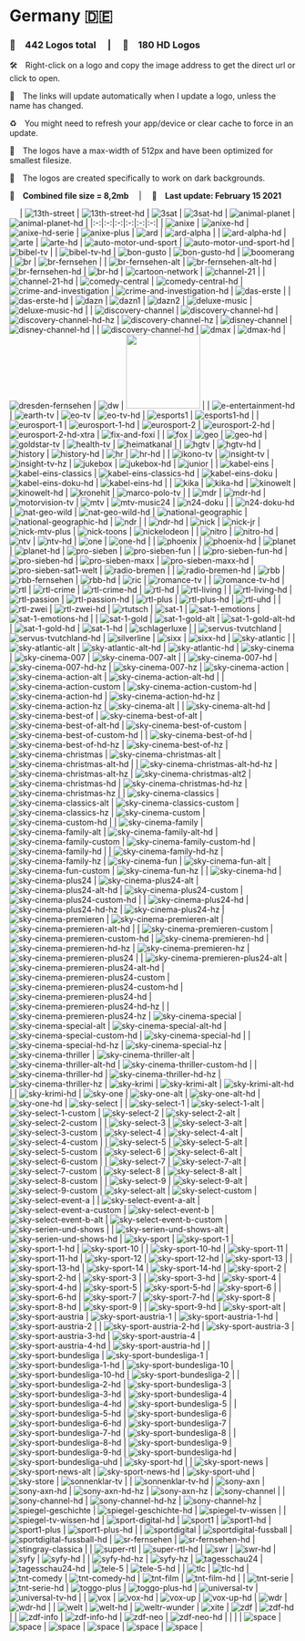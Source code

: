 # Germany 🇩🇪

### 🎨 __442 Logos total__  |  💎 __180 HD Logos__

🛠 Right-click on a logo and copy the image address to get the direct url or click to open.

🔗 The links will update automatically when I update a logo, unless the name has changed.

♻️ You might need to refresh your app/device or clear cache to force in an update.

📐 The logos have a max-width of 512px and have been optimized for smallest filesize.

🖤 The logos are created specifically to work on dark backgrounds.

💾 __Combined file size = 8,2mb__  |  📅 __Last update: February 15 2021__

 
| ![13th-street] | ![13th-street-hd] | ![3sat] | ![3sat-hd] | ![animal-planet] | ![animal-planet-hd] |
|:-:|:-:|:-:|:-:|:-:|:-:|
| ![anixe] | ![anixe-hd] | ![anixe-hd-serie] | ![anixe-plus] | ![ard] | ![ard-alpha] |
| ![ard-alpha-hd] | ![arte] | ![arte-hd] | ![auto-motor-und-sport] | ![auto-motor-und-sport-hd] | ![bibel-tv] |
| ![bibel-tv-hd] | ![bon-gusto] | ![bon-gusto-hd] | ![boomerang] | ![br] | ![br-fernsehen] |
| ![br-fernsehen-alt] | ![br-fernsehen-alt-hd] | ![br-fernsehen-hd] | ![br-hd] | ![cartoon-network] | ![channel-21] |
| ![channel-21-hd] | ![comedy-central] | ![comedy-central-hd] | ![crime-and-investigation] | ![crime-and-investigation-hd] | ![das-erste] |
| ![das-erste-hd] | ![dazn] | ![dazn1] | ![dazn2] | ![deluxe-music] | ![deluxe-music-hd] |
| ![discovery-channel] | ![discovery-channel-hd] | ![discovery-channel-hd-hz] | ![discovery-channel-hz] | ![disney-channel] | ![disney-channel-hd] |
| ![discovery-channel-hd] | ![dmax] | ![dmax-hd] | ![dresden-fernsehen] | ![dw] | <img src=https://raw.githubusercontent.com/Tapiosinn/tv-logos/master/countries/germany/e-entertainment-de.png height="130px"> |
| ![e-entertainment-hd] | ![earth-tv] | ![eo-tv] | ![eo-tv-hd] | ![esports1] | ![esports1-hd] |
| ![eurosport-1] | ![eurosport-1-hd] | ![eurosport-2] | ![eurosport-2-hd] | ![eurosport-2-hd-xtra] | ![fix-and-foxi] |
| ![fox] | ![geo] | ![geo-hd] | ![goldstar-tv] | ![health-tv] | ![heimatkanal] |
| ![hgtv] | ![hgtv-hd] | ![history] | ![history-hd] | ![hr] | ![hr-hd] |
| ![ikono-tv] | ![insight-tv] | ![insight-tv-hz] | ![jukebox] | ![jukebox-hd] | ![junior] |
| ![kabel-eins] | ![kabel-eins-classics] | ![kabel-eins-classics-hd] | ![kabel-eins-doku] | ![kabel-eins-doku-hd] | ![kabel-eins-hd] |
| ![kika] | ![kika-hd] | ![kinowelt] | ![kinowelt-hd] | ![kronehit] | ![marco-polo-tv] |
| ![mdr] | ![mdr-hd] | ![motorvision-tv] | ![mtv] | ![mtv-music24] | ![n24-doku] |
| ![n24-doku-hd] | ![nat-geo-wild] | ![nat-geo-wild-hd] | ![national-geographic] | ![national-geographic-hd] | ![ndr] |
| ![ndr-hd] | ![nick] | ![nick-jr] | ![nick-mtv-plus] | ![nick-toons] | ![nickelodeon] |
| ![nitro] | ![nitro-hd] | ![ntv] | ![ntv-hd] | ![one] | ![one-hd] |
| ![phoenix] | ![phoenix-hd] | ![planet] | ![planet-hd] | ![pro-sieben] | ![pro-sieben-fun] |
| ![pro-sieben-fun-hd] | ![pro-sieben-hd] | ![pro-sieben-maxx] | ![pro-sieben-maxx-hd] | ![pro-sieben-sat1-welt] | ![radio-bremen] |
| ![radio-bremen-hd] | ![rbb] | ![rbb-fernsehen] | ![rbb-hd] | ![ric] | ![romance-tv] |
| ![romance-tv-hd] | ![rtl] | ![rtl-crime] | ![rtl-crime-hd] | ![rtl-hd] | ![rtl-living] |
| ![rtl-living-hd] | ![rtl-passion] | ![rtl-passion-hd] | ![rtl-plus] | ![rtl-plus-hd] | ![rtl-uhd] |
| ![rtl-zwei] | ![rtl-zwei-hd] | ![rtutsch] | ![sat-1] | ![sat-1-emotions] | ![sat-1-emotions-hd] |
| ![sat-1-gold] | ![sat-1-gold-alt] | ![sat-1-gold-alt-hd] | ![sat-1-gold-hd] | ![sat-1-hd] | ![schlagerluxe] |
| ![servus-tvutchland] | ![servus-tvutchland-hd] | ![silverline] | ![sixx] | ![sixx-hd] | ![sky-atlantic] |
| ![sky-atlantic-alt] | ![sky-atlantic-alt-hd] | ![sky-atlantic-hd] | ![sky-cinema] | ![sky-cinema-007] | ![sky-cinema-007-alt] |
| ![sky-cinema-007-hd] | ![sky-cinema-007-hd-hz] | ![sky-cinema-007-hz] | ![sky-cinema-action] | ![sky-cinema-action-alt] | ![sky-cinema-action-alt-hd] |
| ![sky-cinema-action-custom] | ![sky-cinema-action-custom-hd] | ![sky-cinema-action-hd] | ![sky-cinema-action-hd-hz] | ![sky-cinema-action-hz] | ![sky-cinema-alt] |
| ![sky-cinema-alt-hd] | ![sky-cinema-best-of] | ![sky-cinema-best-of-alt] | ![sky-cinema-best-of-alt-hd] | ![sky-cinema-best-of-custom] | ![sky-cinema-best-of-custom-hd] |
| ![sky-cinema-best-of-hd] | ![sky-cinema-best-of-hd-hz] | ![sky-cinema-best-of-hz] | ![sky-cinema-christmas] | ![sky-cinema-christmas-alt] | ![sky-cinema-christmas-alt-hd] |
| ![sky-cinema-christmas-alt-hd-hz] | ![sky-cinema-christmas-alt-hz] | ![sky-cinema-christmas-alt2] | ![sky-cinema-christmas-hd] | ![sky-cinema-christmas-hd-hz] | ![sky-cinema-christmas-hz] |
| ![sky-cinema-classics] | ![sky-cinema-classics-alt] | ![sky-cinema-classics-custom] | ![sky-cinema-classics-hz] | ![sky-cinema-custom] | ![sky-cinema-custom-hd] |
| ![sky-cinema-family] | ![sky-cinema-family-alt] | ![sky-cinema-family-alt-hd] | ![sky-cinema-family-custom] | ![sky-cinema-family-custom-hd] | ![sky-cinema-family-hd] |
| ![sky-cinema-family-hd-hz] | ![sky-cinema-family-hz] | ![sky-cinema-fun] | ![sky-cinema-fun-alt] | ![sky-cinema-fun-custom] | ![sky-cinema-fun-hz] |
| ![sky-cinema-hd] | ![sky-cinema-plus24] | ![sky-cinema-plus24-alt] | ![sky-cinema-plus24-alt-hd] | ![sky-cinema-plus24-custom] | ![sky-cinema-plus24-custom-hd] |
| ![sky-cinema-plus24-hd] | ![sky-cinema-plus24-hd-hz] | ![sky-cinema-plus24-hz] | ![sky-cinema-premieren] | ![sky-cinema-premieren-alt] | ![sky-cinema-premieren-alt-hd] |
| ![sky-cinema-premieren-custom] | ![sky-cinema-premieren-custom-hd] | ![sky-cinema-premieren-hd] | ![sky-cinema-premieren-hd-hz] | ![sky-cinema-premieren-hz] | ![sky-cinema-premieren-plus24] |
| ![sky-cinema-premieren-plus24-alt] | ![sky-cinema-premieren-plus24-alt-hd] | ![sky-cinema-premieren-plus24-custom] | ![sky-cinema-premieren-plus24-custom-hd] | ![sky-cinema-premieren-plus24-hd] | ![sky-cinema-premieren-plus24-hd-hz] |
| ![sky-cinema-premieren-plus24-hz] | ![sky-cinema-special] | ![sky-cinema-special-alt] | ![sky-cinema-special-alt-hd] | ![sky-cinema-special-custom-hd] | ![sky-cinema-special-hd] |
| ![sky-cinema-special-hd-hz] | ![sky-cinema-special-hz] | ![sky-cinema-thriller] | ![sky-cinema-thriller-alt] | ![sky-cinema-thriller-alt-hd] | ![sky-cinema-thriller-custom-hd] |
| ![sky-cinema-thriller-hd] | ![sky-cinema-thriller-hd-hz] | ![sky-cinema-thriller-hz] | ![sky-krimi] | ![sky-krimi-alt] | ![sky-krimi-alt-hd] |
| ![sky-krimi-hd] | ![sky-one] | ![sky-one-alt] | ![sky-one-alt-hd] | ![sky-one-hd] | ![sky-select] |
| ![sky-select-1] | ![sky-select-1-alt] | ![sky-select-1-custom] | ![sky-select-2] | ![sky-select-2-alt] | ![sky-select-2-custom] |
| ![sky-select-3] | ![sky-select-3-alt] | ![sky-select-3-custom] | ![sky-select-4] | ![sky-select-4-alt] | ![sky-select-4-custom] |
| ![sky-select-5] | ![sky-select-5-alt] | ![sky-select-5-custom] | ![sky-select-6] | ![sky-select-6-alt] | ![sky-select-6-custom] |
| ![sky-select-7] | ![sky-select-7-alt] | ![sky-select-7-custom] | ![sky-select-8] | ![sky-select-8-alt] | ![sky-select-8-custom] |
| ![sky-select-9] | ![sky-select-9-alt] | ![sky-select-9-custom] | ![sky-select-alt] | ![sky-select-custom] | ![sky-select-event-a] |
| ![sky-select-event-a-alt] | ![sky-select-event-a-custom] | ![sky-select-event-b] | ![sky-select-event-b-alt] | ![sky-select-event-b-custom] | ![sky-serien-und-shows] |
| ![sky-serien-und-shows-alt] | ![sky-serien-und-shows-hd] | ![sky-sport] | ![sky-sport-1] | ![sky-sport-1-hd] | ![sky-sport-10] |
| ![sky-sport-10-hd] | ![sky-sport-11] | ![sky-sport-11-hd] | ![sky-sport-12] | ![sky-sport-12-hd] | ![sky-sport-13] |
| ![sky-sport-13-hd] | ![sky-sport-14] | ![sky-sport-14-hd] | ![sky-sport-2] | ![sky-sport-2-hd] | ![sky-sport-3] |
| ![sky-sport-3-hd] | ![sky-sport-4] | ![sky-sport-4-hd] | ![sky-sport-5] | ![sky-sport-5-hd] | ![sky-sport-6] |
| ![sky-sport-6-hd] | ![sky-sport-7] | ![sky-sport-7-hd] | ![sky-sport-8] | ![sky-sport-8-hd] | ![sky-sport-9] |
| ![sky-sport-9-hd] | ![sky-sport-alt] | ![sky-sport-austria] | ![sky-sport-austria-1] | ![sky-sport-austria-1-hd] | ![sky-sport-austria-2] |
| ![sky-sport-austria-2-hd] | ![sky-sport-austria-3] | ![sky-sport-austria-3-hd] | ![sky-sport-austria-4] | ![sky-sport-austria-4-hd] | ![sky-sport-austria-hd] |
| ![sky-sport-bundesliga] | ![sky-sport-bundesliga-1] | ![sky-sport-bundesliga-1-hd] | ![sky-sport-bundesliga-10] | ![sky-sport-bundesliga-10-hd] | ![sky-sport-bundesliga-2] |
| ![sky-sport-bundesliga-2-hd] | ![sky-sport-bundesliga-3] | ![sky-sport-bundesliga-3-hd] | ![sky-sport-bundesliga-4] | ![sky-sport-bundesliga-4-hd] | ![sky-sport-bundesliga-5] |
| ![sky-sport-bundesliga-5-hd] | ![sky-sport-bundesliga-6] | ![sky-sport-bundesliga-6-hd] | ![sky-sport-bundesliga-7] | ![sky-sport-bundesliga-7-hd] | ![sky-sport-bundesliga-8] |
| ![sky-sport-bundesliga-8-hd] | ![sky-sport-bundesliga-9] | ![sky-sport-bundesliga-9-hd] | ![sky-sport-bundesliga-hd] | ![sky-sport-bundesliga-uhd] | ![sky-sport-hd] |
| ![sky-sport-news] | ![sky-sport-news-alt] | ![sky-sport-news-hd] | ![sky-sport-uhd] | ![sky-store] | ![sonnenklar-tv] |
| ![sonnenklar-tv-hd] | ![sony-axn] | ![sony-axn-hd] | ![sony-axn-hd-hz] | ![sony-axn-hz] | ![sony-channel] |
| ![sony-channel-hd] | ![sony-channel-hd-hz] | ![sony-channel-hz] | ![spiegel-geschichte] | ![spiegel-geschichte-hd] | ![spiegel-tv-wissen] |
| ![spiegel-tv-wissen-hd] | ![sport-digital-hd] | ![sport1] | ![sport1-hd] | ![sport1-plus] | ![sport1-plus-hd] |
| ![sportdigital] | ![sportdigital-fussball] | ![sportdigital-fussball-hd] | ![sr-fernsehen] | ![sr-fernsehen-hd] | ![stingray-classica] |
| ![super-rtl] | ![super-rtl-hd] | ![swr] | ![swr-hd] | ![syfy] | ![syfy-hd] |
| ![syfy-hd-hz] | ![syfy-hz] | ![tagesschau24] | ![tagesschau24-hd] | ![tele-5] | ![tele-5-hd] |
| ![tlc] | ![tlc-hd] | ![tnt-comedy] | ![tnt-comedy-hd] | ![tnt-film] | ![tnt-film-hd] |
| ![tnt-serie] | ![tnt-serie-hd] | ![toggo-plus] | ![toggo-plus-hd] | ![universal-tv] | ![universal-tv-hd] |
| ![vox] | ![vox-hd] | ![vox-up] | ![vox-up-hd] | ![wdr] | ![wdr-hd] |
| ![welt] | ![welt-hd] | ![weltr-wunder] | ![xite] | ![zdf] | ![zdf-hd] |
| ![zdf-info] | ![zdf-info-hd] | ![zdf-neo] | ![zdf-neo-hd] |  |  |
| ![space] | ![space] | ![space] | ![space] | ![space] | ![space] |

[13th-street]:https://raw.githubusercontent.com/Tapiosinn/tv-logos/master/countries/germany/13th-street-de.png
[13th-street-hd]:https://raw.githubusercontent.com/Tapiosinn/tv-logos/master/countries/germany/hd/13th-street-hd-de.png
[3sat]:https://raw.githubusercontent.com/Tapiosinn/tv-logos/master/countries/germany/3sat-de.png
[3sat-hd]:https://raw.githubusercontent.com/Tapiosinn/tv-logos/master/countries/germany/hd/3sat-hd-de.png
[animal-planet]:https://raw.githubusercontent.com/Tapiosinn/tv-logos/master/countries/germany/animal-planet-de.png
[animal-planet-hd]:https://raw.githubusercontent.com/Tapiosinn/tv-logos/master/countries/germany/hd/animal-planet-hd-de.png
[anixe]:https://raw.githubusercontent.com/Tapiosinn/tv-logos/master/countries/germany/anixe-de.png
[anixe-hd]:https://raw.githubusercontent.com/Tapiosinn/tv-logos/master/countries/germany/hd/anixe-hd-de.png
[anixe-hd-serie]:https://raw.githubusercontent.com/Tapiosinn/tv-logos/master/countries/germany/hd/anixe-hd-serie-de.png
[anixe-plus]:https://raw.githubusercontent.com/Tapiosinn/tv-logos/master/countries/germany/anixe-plus-de.png
[ard]:https://raw.githubusercontent.com/Tapiosinn/tv-logos/master/countries/germany/ard-de.png
[ard-alpha]:https://raw.githubusercontent.com/Tapiosinn/tv-logos/master/countries/germany/ard-alpha-de.png
[ard-alpha-hd]:https://raw.githubusercontent.com/Tapiosinn/tv-logos/master/countries/germany/hd/ard-alpha-hd-de.png
[arte]:https://raw.githubusercontent.com/Tapiosinn/tv-logos/master/countries/germany/arte-de.png
[arte-hd]:https://raw.githubusercontent.com/Tapiosinn/tv-logos/master/countries/germany/hd/arte-hd-de.png
[auto-motor-und-sport]:https://raw.githubusercontent.com/Tapiosinn/tv-logos/master/countries/germany/auto-motor-und-sport-de.png
[auto-motor-und-sport-hd]:https://raw.githubusercontent.com/Tapiosinn/tv-logos/master/countries/germany/hd/auto-motor-und-sport-hd-de.png
[bibel-tv]:https://raw.githubusercontent.com/Tapiosinn/tv-logos/master/countries/germany/bibel-tv-de.png
[bibel-tv-hd]:https://raw.githubusercontent.com/Tapiosinn/tv-logos/master/countries/germany/hd/bibel-tv-hd-de.png
[bon-gusto]:https://raw.githubusercontent.com/Tapiosinn/tv-logos/master/countries/germany/bon-gusto-de.png
[bon-gusto-hd]:https://raw.githubusercontent.com/Tapiosinn/tv-logos/master/countries/germany/hd/bon-gusto-hd-de.png
[boomerang]:https://raw.githubusercontent.com/Tapiosinn/tv-logos/master/countries/germany/boomerang-de.png
[br]:https://raw.githubusercontent.com/Tapiosinn/tv-logos/master/countries/germany/br-de.png
[br-fernsehen]:https://raw.githubusercontent.com/Tapiosinn/tv-logos/master/countries/germany/br-fernsehen-de.png
[br-fernsehen-alt]:https://raw.githubusercontent.com/Tapiosinn/tv-logos/master/countries/germany/br-fernsehen-alt-de.png
[br-fernsehen-alt-hd]:https://raw.githubusercontent.com/Tapiosinn/tv-logos/master/countries/germany/hd/br-fernsehen-alt-hd-de.png
[br-fernsehen-hd]:https://raw.githubusercontent.com/Tapiosinn/tv-logos/master/countries/germany/hd/br-fernsehen-hd-de.png
[br-hd]:https://raw.githubusercontent.com/Tapiosinn/tv-logos/master/countries/germany/hd/br-hd-de.png
[cartoon-network]:https://raw.githubusercontent.com/Tapiosinn/tv-logos/master/countries/germany/cartoon-network-de.png
[channel-21]:https://raw.githubusercontent.com/Tapiosinn/tv-logos/master/countries/germany/channel-21-de.png
[channel-21-hd]:https://raw.githubusercontent.com/Tapiosinn/tv-logos/master/countries/germany/hd/channel-21-hd-de.png
[comedy-central]:https://raw.githubusercontent.com/Tapiosinn/tv-logos/master/countries/germany/comedy-central-de.png
[comedy-central-hd]:https://raw.githubusercontent.com/Tapiosinn/tv-logos/master/countries/germany/hd/comedy-central-hd-de.png
[crime-and-investigation]:https://raw.githubusercontent.com/Tapiosinn/tv-logos/master/countries/germany/crime-and-investigation-de.png
[crime-and-investigation-hd]:https://raw.githubusercontent.com/Tapiosinn/tv-logos/master/countries/germany/hd/crime-and-investigation-hd-de.png
[das-erste]:https://raw.githubusercontent.com/Tapiosinn/tv-logos/master/countries/germany/das-erste-de.png
[das-erste-hd]:https://raw.githubusercontent.com/Tapiosinn/tv-logos/master/countries/germany/hd/das-erste-hd-de.png
[dazn]:https://raw.githubusercontent.com/Tapiosinn/tv-logos/master/countries/germany/dazn-de.png
[dazn1]:https://raw.githubusercontent.com/Tapiosinn/tv-logos/master/countries/germany/dazn1-de.png
[dazn2]:https://raw.githubusercontent.com/Tapiosinn/tv-logos/master/countries/germany/dazn2-de.png
[deluxe-music]:https://raw.githubusercontent.com/Tapiosinn/tv-logos/master/countries/germany/deluxe-music-de.png
[deluxe-music-hd]:https://raw.githubusercontent.com/Tapiosinn/tv-logos/master/countries/germany/hd/deluxe-music-hd-de.png
[discovery-channel]:https://raw.githubusercontent.com/Tapiosinn/tv-logos/master/countries/germany/discovery-channel-de.png
[discovery-channel-hd]:https://raw.githubusercontent.com/Tapiosinn/tv-logos/master/countries/germany/hd/discovery-channel-hd-de.png
[discovery-channel-hd-hz]:https://raw.githubusercontent.com/Tapiosinn/tv-logos/master/countries/germany/hd/discovery-channel-hd-hz-de.png
[discovery-channel-hz]:https://raw.githubusercontent.com/Tapiosinn/tv-logos/master/countries/germany/discovery-channel-hz-de.png
[disney-channel]:https://raw.githubusercontent.com/Tapiosinn/tv-logos/master/countries/germany/disney-channel-de.png
[disney-channel-hd]:https://raw.githubusercontent.com/Tapiosinn/tv-logos/master/countries/germany/hd/disney-channel-hd-de.png
[disney-plus]:https://raw.githubusercontent.com/Tapiosinn/tv-logos/master/countries/germany/disney-plus-de.png
[dmax]:https://raw.githubusercontent.com/Tapiosinn/tv-logos/master/countries/germany/dmax-de.png
[dmax-hd]:https://raw.githubusercontent.com/Tapiosinn/tv-logos/master/countries/germany/hd/dmax-hd-de.png
[dresden-fernsehen]:https://raw.githubusercontent.com/Tapiosinn/tv-logos/master/countries/germany/dresden-fernsehen-de.png
[dw]:https://raw.githubusercontent.com/Tapiosinn/tv-logos/master/countries/germany/dw-de.png
[e-entertainment]:https://raw.githubusercontent.com/Tapiosinn/tv-logos/master/countries/germany/e-entertainment-de.png
[e-entertainment-hd]:https://raw.githubusercontent.com/Tapiosinn/tv-logos/master/countries/germany/hd/e-entertainment-hd-de.png
[earth-tv]:https://raw.githubusercontent.com/Tapiosinn/tv-logos/master/countries/germany/earth-tv-de.png
[eo-tv]:https://raw.githubusercontent.com/Tapiosinn/tv-logos/master/countries/germany/eo-tv-de.png
[eo-tv-hd]:https://raw.githubusercontent.com/Tapiosinn/tv-logos/master/countries/germany/hd/eo-tv-hd-de.png
[esports1]:https://raw.githubusercontent.com/Tapiosinn/tv-logos/master/countries/germany/esports1-de.png
[esports1-hd]:https://raw.githubusercontent.com/Tapiosinn/tv-logos/master/countries/germany/hd/esports1-hd-de.png
[eurosport-1]:https://raw.githubusercontent.com/Tapiosinn/tv-logos/master/countries/germany/eurosport-1-de.png
[eurosport-1-hd]:https://raw.githubusercontent.com/Tapiosinn/tv-logos/master/countries/germany/hd/eurosport-1-hd-de.png
[eurosport-2]:https://raw.githubusercontent.com/Tapiosinn/tv-logos/master/countries/germany/eurosport-2-de.png
[eurosport-2-hd]:https://raw.githubusercontent.com/Tapiosinn/tv-logos/master/countries/germany/hd/eurosport-2-hd-de.png
[eurosport-2-hd-xtra]:https://raw.githubusercontent.com/Tapiosinn/tv-logos/master/countries/germany/hd/eurosport-2-hd-xtra-de.png
[fix-and-foxi]:https://raw.githubusercontent.com/Tapiosinn/tv-logos/master/countries/germany/fix-and-foxi-de.png
[fox]:https://raw.githubusercontent.com/Tapiosinn/tv-logos/master/countries/germany/fox-de.png
[geo]:https://raw.githubusercontent.com/Tapiosinn/tv-logos/master/countries/germany/geo-de.png
[geo-hd]:https://raw.githubusercontent.com/Tapiosinn/tv-logos/master/countries/germany/hd/geo-hd-de.png
[goldstar-tv]:https://raw.githubusercontent.com/Tapiosinn/tv-logos/master/countries/germany/goldstar-tv-de.png
[health-tv]:https://raw.githubusercontent.com/Tapiosinn/tv-logos/master/countries/germany/health-tv-de.png
[heimatkanal]:https://raw.githubusercontent.com/Tapiosinn/tv-logos/master/countries/germany/heimatkanal-de.png
[hgtv]:https://raw.githubusercontent.com/Tapiosinn/tv-logos/master/countries/germany/hgtv-de.png
[hgtv-hd]:https://raw.githubusercontent.com/Tapiosinn/tv-logos/master/countries/germany/hd/hgtv-hd-de.png
[history]:https://raw.githubusercontent.com/Tapiosinn/tv-logos/master/countries/germany/history-de.png
[history-hd]:https://raw.githubusercontent.com/Tapiosinn/tv-logos/master/countries/germany/hd/history-hd-de.png
[hr]:https://raw.githubusercontent.com/Tapiosinn/tv-logos/master/countries/germany/hr-de.png
[hr-hd]:https://raw.githubusercontent.com/Tapiosinn/tv-logos/master/countries/germany/hd/hr-hd-de.png
[ikono-tv]:https://raw.githubusercontent.com/Tapiosinn/tv-logos/master/countries/germany/ikono-tv-de.png
[insight-tv]:https://raw.githubusercontent.com/Tapiosinn/tv-logos/master/countries/germany/insight-tv-de.png
[insight-tv-hz]:https://raw.githubusercontent.com/Tapiosinn/tv-logos/master/countries/germany/insight-tv-hz-de.png
[jukebox]:https://raw.githubusercontent.com/Tapiosinn/tv-logos/master/countries/germany/jukebox-de.png
[jukebox-hd]:https://raw.githubusercontent.com/Tapiosinn/tv-logos/master/countries/germany/hd/jukebox-hd-de.png
[junior]:https://raw.githubusercontent.com/Tapiosinn/tv-logos/master/countries/germany/junior-de.png
[kabel-eins]:https://raw.githubusercontent.com/Tapiosinn/tv-logos/master/countries/germany/kabel-eins-de.png
[kabel-eins-classics]:https://raw.githubusercontent.com/Tapiosinn/tv-logos/master/countries/germany/kabel-eins-classics-de.png
[kabel-eins-classics-hd]:https://raw.githubusercontent.com/Tapiosinn/tv-logos/master/countries/germany/hd/kabel-eins-classics-hd-de.png
[kabel-eins-doku]:https://raw.githubusercontent.com/Tapiosinn/tv-logos/master/countries/germany/kabel-eins-doku-de.png
[kabel-eins-doku-hd]:https://raw.githubusercontent.com/Tapiosinn/tv-logos/master/countries/germany/hd/kabel-eins-doku-hd-de.png
[kabel-eins-hd]:https://raw.githubusercontent.com/Tapiosinn/tv-logos/master/countries/germany/hd/kabel-eins-hd-de.png
[kika]:https://raw.githubusercontent.com/Tapiosinn/tv-logos/master/countries/germany/kika-de.png
[kika-hd]:https://raw.githubusercontent.com/Tapiosinn/tv-logos/master/countries/germany/hd/kika-hd-de.png
[kinowelt]:https://raw.githubusercontent.com/Tapiosinn/tv-logos/master/countries/germany/kinowelt-de.png
[kinowelt-hd]:https://raw.githubusercontent.com/Tapiosinn/tv-logos/master/countries/germany/hd/kinowelt-hd-de.png
[kronehit]:https://raw.githubusercontent.com/Tapiosinn/tv-logos/master/countries/germany/kronehit-de.png
[marco-polo-tv]:https://raw.githubusercontent.com/Tapiosinn/tv-logos/master/countries/germany/marco-polo-tv-de.png
[mdr]:https://raw.githubusercontent.com/Tapiosinn/tv-logos/master/countries/germany/mdr-de.png
[mdr-hd]:https://raw.githubusercontent.com/Tapiosinn/tv-logos/master/countries/germany/hd/mdr-hd-de.png
[motorvision-tv]:https://raw.githubusercontent.com/Tapiosinn/tv-logos/master/countries/germany/motorvision-tv-de.png
[mtv]:https://raw.githubusercontent.com/Tapiosinn/tv-logos/master/countries/germany/mtv-de.png
[mtv-music24]:https://raw.githubusercontent.com/Tapiosinn/tv-logos/master/countries/germany/mtv-music24-de.png
[n24-doku]:https://raw.githubusercontent.com/Tapiosinn/tv-logos/master/countries/germany/n24-doku-de.png
[n24-doku-hd]:https://raw.githubusercontent.com/Tapiosinn/tv-logos/master/countries/germany/hd/n24-doku-hd-de.png
[nat-geo-wild]:https://raw.githubusercontent.com/Tapiosinn/tv-logos/master/countries/germany/nat-geo-wild-de.png
[nat-geo-wild-hd]:https://raw.githubusercontent.com/Tapiosinn/tv-logos/master/countries/germany/hd/nat-geo-wild-hd-de.png
[national-geographic]:https://raw.githubusercontent.com/Tapiosinn/tv-logos/master/countries/germany/national-geographic-de.png
[national-geographic-hd]:https://raw.githubusercontent.com/Tapiosinn/tv-logos/master/countries/germany/hd/national-geographic-hd-de.png
[ndr]:https://raw.githubusercontent.com/Tapiosinn/tv-logos/master/countries/germany/ndr-de.png
[ndr-hd]:https://raw.githubusercontent.com/Tapiosinn/tv-logos/master/countries/germany/hd/ndr-hd-de.png
[nick]:https://raw.githubusercontent.com/Tapiosinn/tv-logos/master/countries/germany/nick-de.png
[nick-jr]:https://raw.githubusercontent.com/Tapiosinn/tv-logos/master/countries/germany/nick-jr-de.png
[nick-mtv-plus]:https://raw.githubusercontent.com/Tapiosinn/tv-logos/master/countries/germany/nick-mtv-plus-de.png
[nick-toons]:https://raw.githubusercontent.com/Tapiosinn/tv-logos/master/countries/germany/nick-toons-de.png
[nickelodeon]:https://raw.githubusercontent.com/Tapiosinn/tv-logos/master/countries/germany/nickelodeon-de.png
[nitro]:https://raw.githubusercontent.com/Tapiosinn/tv-logos/master/countries/germany/nitro-de.png
[nitro-hd]:https://raw.githubusercontent.com/Tapiosinn/tv-logos/master/countries/germany/hd/nitro-hd-de.png
[ntv]:https://raw.githubusercontent.com/Tapiosinn/tv-logos/master/countries/germany/ntv-de.png
[ntv-hd]:https://raw.githubusercontent.com/Tapiosinn/tv-logos/master/countries/germany/hd/ntv-hd-de.png
[one]:https://raw.githubusercontent.com/Tapiosinn/tv-logos/master/countries/germany/one-de.png
[one-hd]:https://raw.githubusercontent.com/Tapiosinn/tv-logos/master/countries/germany/hd/one-hd-de.png
[phoenix]:https://raw.githubusercontent.com/Tapiosinn/tv-logos/master/countries/germany/phoenix-de.png
[phoenix-hd]:https://raw.githubusercontent.com/Tapiosinn/tv-logos/master/countries/germany/hd/phoenix-hd-de.png
[planet]:https://raw.githubusercontent.com/Tapiosinn/tv-logos/master/countries/germany/planet-de.png
[planet-hd]:https://raw.githubusercontent.com/Tapiosinn/tv-logos/master/countries/germany/hd/planet-hd-de.png
[pro-sieben]:https://raw.githubusercontent.com/Tapiosinn/tv-logos/master/countries/germany/pro-sieben-de.png
[pro-sieben-fun]:https://raw.githubusercontent.com/Tapiosinn/tv-logos/master/countries/germany/pro-sieben-fun-de.png
[pro-sieben-fun-hd]:https://raw.githubusercontent.com/Tapiosinn/tv-logos/master/countries/germany/hd/pro-sieben-fun-hd-de.png
[pro-sieben-hd]:https://raw.githubusercontent.com/Tapiosinn/tv-logos/master/countries/germany/hd/pro-sieben-hd-de.png
[pro-sieben-maxx]:https://raw.githubusercontent.com/Tapiosinn/tv-logos/master/countries/germany/pro-sieben-maxx-de.png
[pro-sieben-maxx-hd]:https://raw.githubusercontent.com/Tapiosinn/tv-logos/master/countries/germany/hd/pro-sieben-maxx-hd-de.png
[pro-sieben-sat1-welt]:https://raw.githubusercontent.com/Tapiosinn/tv-logos/master/countries/germany/pro-sieben-sat1-welt-de.png
[radio-bremen]:https://raw.githubusercontent.com/Tapiosinn/tv-logos/master/countries/germany/radio-bremen-de.png
[radio-bremen-hd]:https://raw.githubusercontent.com/Tapiosinn/tv-logos/master/countries/germany/hd/radio-bremen-hd-de.png
[rbb]:https://raw.githubusercontent.com/Tapiosinn/tv-logos/master/countries/germany/rbb-de.png
[rbb-fernsehen]:https://raw.githubusercontent.com/Tapiosinn/tv-logos/master/countries/germany/rbb-fernsehen-de.png
[rbb-hd]:https://raw.githubusercontent.com/Tapiosinn/tv-logos/master/countries/germany/hd/rbb-hd-de.png
[ric]:https://raw.githubusercontent.com/Tapiosinn/tv-logos/master/countries/germany/ric-de.png
[romance-tv]:https://raw.githubusercontent.com/Tapiosinn/tv-logos/master/countries/germany/romance-tv-de.png
[romance-tv-hd]:https://raw.githubusercontent.com/Tapiosinn/tv-logos/master/countries/germany/hd/romance-tv-hd-de.png
[rtl]:https://raw.githubusercontent.com/Tapiosinn/tv-logos/master/countries/germany/rtl-de.png
[rtl-crime]:https://raw.githubusercontent.com/Tapiosinn/tv-logos/master/countries/germany/rtl-crime-de.png
[rtl-crime-hd]:https://raw.githubusercontent.com/Tapiosinn/tv-logos/master/countries/germany/hd/rtl-crime-hd-de.png
[rtl-hd]:https://raw.githubusercontent.com/Tapiosinn/tv-logos/master/countries/germany/hd/rtl-hd-de.png
[rtl-living]:https://raw.githubusercontent.com/Tapiosinn/tv-logos/master/countries/germany/rtl-living-de.png
[rtl-living-hd]:https://raw.githubusercontent.com/Tapiosinn/tv-logos/master/countries/germany/hd/rtl-living-hd-de.png
[rtl-passion]:https://raw.githubusercontent.com/Tapiosinn/tv-logos/master/countries/germany/rtl-passion-de.png
[rtl-passion-hd]:https://raw.githubusercontent.com/Tapiosinn/tv-logos/master/countries/germany/hd/rtl-passion-hd-de.png
[rtl-plus]:https://raw.githubusercontent.com/Tapiosinn/tv-logos/master/countries/germany/rtl-plus-de.png
[rtl-plus-hd]:https://raw.githubusercontent.com/Tapiosinn/tv-logos/master/countries/germany/hd/rtl-plus-hd-de.png
[rtl-uhd]:https://raw.githubusercontent.com/Tapiosinn/tv-logos/master/countries/germany/hd/rtl-uhd-de.png
[rtl-zwei]:https://raw.githubusercontent.com/Tapiosinn/tv-logos/master/countries/germany/rtl-zwei-de.png
[rtl-zwei-hd]:https://raw.githubusercontent.com/Tapiosinn/tv-logos/master/countries/germany/hd/rtl-zwei-hd-de.png
[rtutsch]:https://raw.githubusercontent.com/Tapiosinn/tv-logos/master/countries/germany/rt-deutsch-de.png
[sat-1]:https://raw.githubusercontent.com/Tapiosinn/tv-logos/master/countries/germany/sat-1-de.png
[sat-1-emotions]:https://raw.githubusercontent.com/Tapiosinn/tv-logos/master/countries/germany/sat-1-emotions-de.png
[sat-1-emotions-hd]:https://raw.githubusercontent.com/Tapiosinn/tv-logos/master/countries/germany/hd/sat-1-emotions-hd-de.png
[sat-1-gold]:https://raw.githubusercontent.com/Tapiosinn/tv-logos/master/countries/germany/sat-1-gold-de.png
[sat-1-gold-alt]:https://raw.githubusercontent.com/Tapiosinn/tv-logos/master/countries/germany/sat-1-gold-alt-de.png
[sat-1-gold-alt-hd]:https://raw.githubusercontent.com/Tapiosinn/tv-logos/master/countries/germany/hd/sat-1-gold-alt-hd-de.png
[sat-1-gold-hd]:https://raw.githubusercontent.com/Tapiosinn/tv-logos/master/countries/germany/hd/sat-1-gold-hd-de.png
[sat-1-hd]:https://raw.githubusercontent.com/Tapiosinn/tv-logos/master/countries/germany/hd/sat-1-hd-de.png
[schlagerluxe]:https://raw.githubusercontent.com/Tapiosinn/tv-logos/master/countries/germany/schlager-deluxe-de.png
[servus-tvutchland]:https://raw.githubusercontent.com/Tapiosinn/tv-logos/master/countries/germany/servus-tv-deutchland-de.png
[servus-tvutchland-hd]:https://raw.githubusercontent.com/Tapiosinn/tv-logos/master/countries/germany/hd/servus-tv-deutchland-hd-de.png
[silverline]:https://raw.githubusercontent.com/Tapiosinn/tv-logos/master/countries/germany/silverline-de.png
[sixx]:https://raw.githubusercontent.com/Tapiosinn/tv-logos/master/countries/germany/sixx-de.png
[sixx-hd]:https://raw.githubusercontent.com/Tapiosinn/tv-logos/master/countries/germany/hd/sixx-hd-de.png
[sky-atlantic]:https://raw.githubusercontent.com/Tapiosinn/tv-logos/master/countries/germany/sky-atlantic-de.png
[sky-atlantic-alt]:https://raw.githubusercontent.com/Tapiosinn/tv-logos/master/countries/germany/sky-atlantic-alt-de.png
[sky-atlantic-alt-hd]:https://raw.githubusercontent.com/Tapiosinn/tv-logos/master/countries/germany/hd/sky-atlantic-alt-hd-de.png
[sky-atlantic-hd]:https://raw.githubusercontent.com/Tapiosinn/tv-logos/master/countries/germany/hd/sky-atlantic-hd-de.png
[sky-cinema]:https://raw.githubusercontent.com/Tapiosinn/tv-logos/master/countries/germany/sky-cinema-de.png
[sky-cinema-007]:https://raw.githubusercontent.com/Tapiosinn/tv-logos/master/countries/germany/sky-cinema-007-de.png
[sky-cinema-007-alt]:https://raw.githubusercontent.com/Tapiosinn/tv-logos/master/countries/germany/sky-cinema-007-alt-de.png
[sky-cinema-007-hd]:https://raw.githubusercontent.com/Tapiosinn/tv-logos/master/countries/germany/hd/sky-cinema-007-hd-de.png
[sky-cinema-007-hd-hz]:https://raw.githubusercontent.com/Tapiosinn/tv-logos/master/countries/germany/hd/sky-cinema-007-hd-hz-de.png
[sky-cinema-007-hz]:https://raw.githubusercontent.com/Tapiosinn/tv-logos/master/countries/germany/sky-cinema-007-hz-de.png
[sky-cinema-action]:https://raw.githubusercontent.com/Tapiosinn/tv-logos/master/countries/germany/sky-cinema-action-de.png
[sky-cinema-action-alt]:https://raw.githubusercontent.com/Tapiosinn/tv-logos/master/countries/germany/sky-cinema-action-alt-de.png
[sky-cinema-action-alt-hd]:https://raw.githubusercontent.com/Tapiosinn/tv-logos/master/countries/germany/hd/sky-cinema-action-alt-hd-de.png
[sky-cinema-action-custom]:https://raw.githubusercontent.com/Tapiosinn/tv-logos/master/countries/germany/custom/sky-cinema-action-custom-de.png
[sky-cinema-action-custom-hd]:https://raw.githubusercontent.com/Tapiosinn/tv-logos/master/countries/germany/custom/hd/sky-cinema-action-custom-hd-de.png
[sky-cinema-action-hd]:https://raw.githubusercontent.com/Tapiosinn/tv-logos/master/countries/germany/hd/sky-cinema-action-hd-de.png
[sky-cinema-action-hd-hz]:https://raw.githubusercontent.com/Tapiosinn/tv-logos/master/countries/germany/hd/sky-cinema-action-hd-hz-de.png
[sky-cinema-action-hz]:https://raw.githubusercontent.com/Tapiosinn/tv-logos/master/countries/germany/sky-cinema-action-hz-de.png
[sky-cinema-alt]:https://raw.githubusercontent.com/Tapiosinn/tv-logos/master/countries/germany/sky-cinema-alt-de.png
[sky-cinema-alt-hd]:https://raw.githubusercontent.com/Tapiosinn/tv-logos/master/countries/germany/hd/sky-cinema-alt-hd-de.png
[sky-cinema-best-of]:https://raw.githubusercontent.com/Tapiosinn/tv-logos/master/countries/germany/sky-cinema-best-of-de.png
[sky-cinema-best-of-alt]:https://raw.githubusercontent.com/Tapiosinn/tv-logos/master/countries/germany/sky-cinema-best-of-alt-de.png
[sky-cinema-best-of-alt-hd]:https://raw.githubusercontent.com/Tapiosinn/tv-logos/master/countries/germany/hd/sky-cinema-best-of-alt-hd-de.png
[sky-cinema-best-of-custom]:https://raw.githubusercontent.com/Tapiosinn/tv-logos/master/countries/germany/custom/sky-cinema-best-of-custom-de.png
[sky-cinema-best-of-custom-hd]:https://raw.githubusercontent.com/Tapiosinn/tv-logos/master/countries/germany/custom/hd/sky-cinema-best-of-custom-hd-de.png
[sky-cinema-best-of-hd]:https://raw.githubusercontent.com/Tapiosinn/tv-logos/master/countries/germany/hd/sky-cinema-best-of-hd-de.png
[sky-cinema-best-of-hd-hz]:https://raw.githubusercontent.com/Tapiosinn/tv-logos/master/countries/germany/hd/sky-cinema-best-of-hd-hz-de.png
[sky-cinema-best-of-hz]:https://raw.githubusercontent.com/Tapiosinn/tv-logos/master/countries/germany/sky-cinema-best-of-hz-de.png
[sky-cinema-christmas]:https://raw.githubusercontent.com/Tapiosinn/tv-logos/master/countries/germany/sky-cinema-christmas-de.png
[sky-cinema-christmas-alt]:https://raw.githubusercontent.com/Tapiosinn/tv-logos/master/countries/germany/sky-cinema-christmas-alt-de.png
[sky-cinema-christmas-alt-hd]:https://raw.githubusercontent.com/Tapiosinn/tv-logos/master/countries/germany/hd/sky-cinema-christmas-alt-hd-de.png
[sky-cinema-christmas-alt-hd-hz]:https://raw.githubusercontent.com/Tapiosinn/tv-logos/master/countries/germany/hd/sky-cinema-christmas-alt-hd-hz-de.png
[sky-cinema-christmas-alt-hz]:https://raw.githubusercontent.com/Tapiosinn/tv-logos/master/countries/germany/sky-cinema-christmas-alt-hz-de.png
[sky-cinema-christmas-alt2]:https://raw.githubusercontent.com/Tapiosinn/tv-logos/master/countries/germany/sky-cinema-christmas-alt2-de.png
[sky-cinema-christmas-hd]:https://raw.githubusercontent.com/Tapiosinn/tv-logos/master/countries/germany/hd/sky-cinema-christmas-hd-de.png
[sky-cinema-christmas-hd-hz]:https://raw.githubusercontent.com/Tapiosinn/tv-logos/master/countries/germany/hd/sky-cinema-christmas-hd-hz-de.png
[sky-cinema-christmas-hz]:https://raw.githubusercontent.com/Tapiosinn/tv-logos/master/countries/germany/sky-cinema-christmas-hz-de.png
[sky-cinema-classics]:https://raw.githubusercontent.com/Tapiosinn/tv-logos/master/countries/germany/sky-cinema-classics-de.png
[sky-cinema-classics-alt]:https://raw.githubusercontent.com/Tapiosinn/tv-logos/master/countries/germany/sky-cinema-classics-alt-de.png
[sky-cinema-classics-custom]:https://raw.githubusercontent.com/Tapiosinn/tv-logos/master/countries/germany/custom/sky-cinema-classics-custom-de.png
[sky-cinema-classics-hz]:https://raw.githubusercontent.com/Tapiosinn/tv-logos/master/countries/germany/sky-cinema-classics-hz-de.png
[sky-cinema-custom]:https://raw.githubusercontent.com/Tapiosinn/tv-logos/master/countries/germany/custom/sky-cinema-custom-de.png
[sky-cinema-custom-hd]:https://raw.githubusercontent.com/Tapiosinn/tv-logos/master/countries/germany/custom/hd/sky-cinema-custom-hd-de.png
[sky-cinema-family]:https://raw.githubusercontent.com/Tapiosinn/tv-logos/master/countries/germany/sky-cinema-family-de.png
[sky-cinema-family-alt]:https://raw.githubusercontent.com/Tapiosinn/tv-logos/master/countries/germany/sky-cinema-family-alt-de.png
[sky-cinema-family-alt-hd]:https://raw.githubusercontent.com/Tapiosinn/tv-logos/master/countries/germany/hd/sky-cinema-family-alt-hd-de.png
[sky-cinema-family-custom]:https://raw.githubusercontent.com/Tapiosinn/tv-logos/master/countries/germany/custom/sky-cinema-family-custom-de.png
[sky-cinema-family-custom-hd]:https://raw.githubusercontent.com/Tapiosinn/tv-logos/master/countries/germany/custom/hd/sky-cinema-family-custom-hd-de.png
[sky-cinema-family-hd]:https://raw.githubusercontent.com/Tapiosinn/tv-logos/master/countries/germany/hd/sky-cinema-family-hd-de.png
[sky-cinema-family-hd-hz]:https://raw.githubusercontent.com/Tapiosinn/tv-logos/master/countries/germany/hd/sky-cinema-family-hd-hz-de.png
[sky-cinema-family-hz]:https://raw.githubusercontent.com/Tapiosinn/tv-logos/master/countries/germany/sky-cinema-family-hz-de.png
[sky-cinema-fun]:https://raw.githubusercontent.com/Tapiosinn/tv-logos/master/countries/germany/sky-cinema-fun-de.png
[sky-cinema-fun-alt]:https://raw.githubusercontent.com/Tapiosinn/tv-logos/master/countries/germany/sky-cinema-fun-alt-de.png
[sky-cinema-fun-custom]:https://raw.githubusercontent.com/Tapiosinn/tv-logos/master/countries/germany/custom/sky-cinema-fun-custom-de.png
[sky-cinema-fun-hz]:https://raw.githubusercontent.com/Tapiosinn/tv-logos/master/countries/germany/sky-cinema-fun-hz-de.png
[sky-cinema-hd]:https://raw.githubusercontent.com/Tapiosinn/tv-logos/master/countries/germany/hd/sky-cinema-hd-de.png
[sky-cinema-plus24]:https://raw.githubusercontent.com/Tapiosinn/tv-logos/master/countries/germany/sky-cinema-plus24-de.png
[sky-cinema-plus24-alt]:https://raw.githubusercontent.com/Tapiosinn/tv-logos/master/countries/germany/sky-cinema-plus24-alt-de.png
[sky-cinema-plus24-alt-hd]:https://raw.githubusercontent.com/Tapiosinn/tv-logos/master/countries/germany/hd/sky-cinema-plus24-alt-hd-de.png
[sky-cinema-plus24-custom]:https://raw.githubusercontent.com/Tapiosinn/tv-logos/master/countries/germany/custom/sky-cinema-plus24-custom-de.png
[sky-cinema-plus24-custom-hd]:https://raw.githubusercontent.com/Tapiosinn/tv-logos/master/countries/germany/custom/hd/sky-cinema-plus24-custom-hd-de.png
[sky-cinema-plus24-hd]:https://raw.githubusercontent.com/Tapiosinn/tv-logos/master/countries/germany/hd/sky-cinema-plus24-hd-de.png
[sky-cinema-plus24-hd-hz]:https://raw.githubusercontent.com/Tapiosinn/tv-logos/master/countries/germany/hd/sky-cinema-plus24-hd-hz-de.png
[sky-cinema-plus24-hz]:https://raw.githubusercontent.com/Tapiosinn/tv-logos/master/countries/germany/sky-cinema-plus24-hz-de.png
[sky-cinema-premieren]:https://raw.githubusercontent.com/Tapiosinn/tv-logos/master/countries/germany/sky-cinema-premieren-de.png
[sky-cinema-premieren-alt]:https://raw.githubusercontent.com/Tapiosinn/tv-logos/master/countries/germany/sky-cinema-premieren-alt-de.png
[sky-cinema-premieren-alt-hd]:https://raw.githubusercontent.com/Tapiosinn/tv-logos/master/countries/germany/hd/sky-cinema-premieren-alt-hd-de.png
[sky-cinema-premieren-custom]:https://raw.githubusercontent.com/Tapiosinn/tv-logos/master/countries/germany/custom/sky-cinema-premieren-custom-de.png
[sky-cinema-premieren-custom-hd]:https://raw.githubusercontent.com/Tapiosinn/tv-logos/master/countries/germany/custom/hd/sky-cinema-premieren-custom-hd-de.png
[sky-cinema-premieren-hd]:https://raw.githubusercontent.com/Tapiosinn/tv-logos/master/countries/germany/hd/sky-cinema-premieren-hd-de.png
[sky-cinema-premieren-hd-hz]:https://raw.githubusercontent.com/Tapiosinn/tv-logos/master/countries/germany/hd/sky-cinema-premieren-hd-hz-de.png
[sky-cinema-premieren-hz]:https://raw.githubusercontent.com/Tapiosinn/tv-logos/master/countries/germany/sky-cinema-premieren-hz-de.png
[sky-cinema-premieren-plus24]:https://raw.githubusercontent.com/Tapiosinn/tv-logos/master/countries/germany/sky-cinema-premieren-plus24-de.png
[sky-cinema-premieren-plus24-alt]:https://raw.githubusercontent.com/Tapiosinn/tv-logos/master/countries/germany/sky-cinema-premieren-plus24-alt-de.png
[sky-cinema-premieren-plus24-alt-hd]:https://raw.githubusercontent.com/Tapiosinn/tv-logos/master/countries/germany/hd/sky-cinema-premieren-plus24-alt-hd-de.png
[sky-cinema-premieren-plus24-custom]:https://raw.githubusercontent.com/Tapiosinn/tv-logos/master/countries/germany/custom/sky-cinema-premieren-plus24-custom-de.png
[sky-cinema-premieren-plus24-custom-hd]:https://raw.githubusercontent.com/Tapiosinn/tv-logos/master/countries/germany/custom/hd/sky-cinema-premieren-plus24-custom-hd-de.png
[sky-cinema-premieren-plus24-hd]:https://raw.githubusercontent.com/Tapiosinn/tv-logos/master/countries/germany/hd/sky-cinema-premieren-plus24-hd-de.png
[sky-cinema-premieren-plus24-hd-hz]:https://raw.githubusercontent.com/Tapiosinn/tv-logos/master/countries/germany/hd/sky-cinema-premieren-plus24-hd-hz-de.png
[sky-cinema-premieren-plus24-hz]:https://raw.githubusercontent.com/Tapiosinn/tv-logos/master/countries/germany/sky-cinema-premieren-plus24-hz-de.png
[sky-cinema-special]:https://raw.githubusercontent.com/Tapiosinn/tv-logos/master/countries/germany/sky-cinema-special-de.png
[sky-cinema-special-alt]:https://raw.githubusercontent.com/Tapiosinn/tv-logos/master/countries/germany/sky-cinema-special-alt-de.png
[sky-cinema-special-alt-hd]:https://raw.githubusercontent.com/Tapiosinn/tv-logos/master/countries/germany/hd/sky-cinema-special-alt-hd-de.png
[sky-cinema-special-custom-hd]:https://raw.githubusercontent.com/Tapiosinn/tv-logos/master/countries/germany/custom/hd/sky-cinema-special-custom-hd-de.png
[sky-cinema-special-hd]:https://raw.githubusercontent.com/Tapiosinn/tv-logos/master/countries/germany/hd/sky-cinema-special-hd-de.png
[sky-cinema-special-hd-hz]:https://raw.githubusercontent.com/Tapiosinn/tv-logos/master/countries/germany/hd/sky-cinema-special-hd-hz-de.png
[sky-cinema-special-hz]:https://raw.githubusercontent.com/Tapiosinn/tv-logos/master/countries/germany/sky-cinema-special-hz-de.png
[sky-cinema-thriller]:https://raw.githubusercontent.com/Tapiosinn/tv-logos/master/countries/germany/sky-cinema-thriller-de.png
[sky-cinema-thriller-alt]:https://raw.githubusercontent.com/Tapiosinn/tv-logos/master/countries/germany/sky-cinema-thriller-alt-de.png
[sky-cinema-thriller-alt-hd]:https://raw.githubusercontent.com/Tapiosinn/tv-logos/master/countries/germany/hd/sky-cinema-thriller-alt-hd-de.png
[sky-cinema-thriller-custom-hd]:https://raw.githubusercontent.com/Tapiosinn/tv-logos/master/countries/germany/custom/hd/sky-cinema-thriller-custom-hd-de.png
[sky-cinema-thriller-hd]:https://raw.githubusercontent.com/Tapiosinn/tv-logos/master/countries/germany/hd/sky-cinema-thriller-hd-de.png
[sky-cinema-thriller-hd-hz]:https://raw.githubusercontent.com/Tapiosinn/tv-logos/master/countries/germany/hd/sky-cinema-thriller-hd-hz-de.png
[sky-cinema-thriller-hz]:https://raw.githubusercontent.com/Tapiosinn/tv-logos/master/countries/germany/sky-cinema-thriller-hz-de.png
[sky-krimi]:https://raw.githubusercontent.com/Tapiosinn/tv-logos/master/countries/germany/sky-krimi-de.png
[sky-krimi-alt]:https://raw.githubusercontent.com/Tapiosinn/tv-logos/master/countries/germany/sky-krimi-alt-de.png
[sky-krimi-alt-hd]:https://raw.githubusercontent.com/Tapiosinn/tv-logos/master/countries/germany/hd/sky-krimi-alt-hd-de.png
[sky-krimi-hd]:https://raw.githubusercontent.com/Tapiosinn/tv-logos/master/countries/germany/hd/sky-krimi-hd-de.png
[sky-one]:https://raw.githubusercontent.com/Tapiosinn/tv-logos/master/countries/germany/sky-one-de.png
[sky-one-alt]:https://raw.githubusercontent.com/Tapiosinn/tv-logos/master/countries/germany/sky-one-alt-de.png
[sky-one-alt-hd]:https://raw.githubusercontent.com/Tapiosinn/tv-logos/master/countries/germany/hd/sky-one-alt-hd-de.png
[sky-one-hd]:https://raw.githubusercontent.com/Tapiosinn/tv-logos/master/countries/germany/hd/sky-one-hd-de.png
[sky-select]:https://raw.githubusercontent.com/Tapiosinn/tv-logos/master/countries/germany/sky-select-de.png
[sky-select-1]:https://raw.githubusercontent.com/Tapiosinn/tv-logos/master/countries/germany/sky-select-1-de.png
[sky-select-1-alt]:https://raw.githubusercontent.com/Tapiosinn/tv-logos/master/countries/germany/sky-select-1-alt-de.png
[sky-select-1-custom]:https://raw.githubusercontent.com/Tapiosinn/tv-logos/master/countries/germany/custom/sky-select-1-custom-de.png
[sky-select-2]:https://raw.githubusercontent.com/Tapiosinn/tv-logos/master/countries/germany/sky-select-2-de.png
[sky-select-2-alt]:https://raw.githubusercontent.com/Tapiosinn/tv-logos/master/countries/germany/sky-select-2-alt-de.png
[sky-select-2-custom]:https://raw.githubusercontent.com/Tapiosinn/tv-logos/master/countries/germany/custom/sky-select-2-custom-de.png
[sky-select-3]:https://raw.githubusercontent.com/Tapiosinn/tv-logos/master/countries/germany/sky-select-3-de.png
[sky-select-3-alt]:https://raw.githubusercontent.com/Tapiosinn/tv-logos/master/countries/germany/sky-select-3-alt-de.png
[sky-select-3-custom]:https://raw.githubusercontent.com/Tapiosinn/tv-logos/master/countries/germany/custom/sky-select-3-custom-de.png
[sky-select-4]:https://raw.githubusercontent.com/Tapiosinn/tv-logos/master/countries/germany/sky-select-4-de.png
[sky-select-4-alt]:https://raw.githubusercontent.com/Tapiosinn/tv-logos/master/countries/germany/sky-select-4-alt-de.png
[sky-select-4-custom]:https://raw.githubusercontent.com/Tapiosinn/tv-logos/master/countries/germany/custom/sky-select-4-custom-de.png
[sky-select-5]:https://raw.githubusercontent.com/Tapiosinn/tv-logos/master/countries/germany/sky-select-5-de.png
[sky-select-5-alt]:https://raw.githubusercontent.com/Tapiosinn/tv-logos/master/countries/germany/sky-select-5-alt-de.png
[sky-select-5-custom]:https://raw.githubusercontent.com/Tapiosinn/tv-logos/master/countries/germany/custom/sky-select-5-custom-de.png
[sky-select-6]:https://raw.githubusercontent.com/Tapiosinn/tv-logos/master/countries/germany/sky-select-6-de.png
[sky-select-6-alt]:https://raw.githubusercontent.com/Tapiosinn/tv-logos/master/countries/germany/sky-select-6-alt-de.png
[sky-select-6-custom]:https://raw.githubusercontent.com/Tapiosinn/tv-logos/master/countries/germany/custom/sky-select-6-custom-de.png
[sky-select-7]:https://raw.githubusercontent.com/Tapiosinn/tv-logos/master/countries/germany/sky-select-7-de.png
[sky-select-7-alt]:https://raw.githubusercontent.com/Tapiosinn/tv-logos/master/countries/germany/sky-select-7-alt-de.png
[sky-select-7-custom]:https://raw.githubusercontent.com/Tapiosinn/tv-logos/master/countries/germany/custom/sky-select-7-custom-de.png
[sky-select-8]:https://raw.githubusercontent.com/Tapiosinn/tv-logos/master/countries/germany/sky-select-8-de.png
[sky-select-8-alt]:https://raw.githubusercontent.com/Tapiosinn/tv-logos/master/countries/germany/sky-select-8-alt-de.png
[sky-select-8-custom]:https://raw.githubusercontent.com/Tapiosinn/tv-logos/master/countries/germany/custom/sky-select-8-custom-de.png
[sky-select-9]:https://raw.githubusercontent.com/Tapiosinn/tv-logos/master/countries/germany/sky-select-9-de.png
[sky-select-9-alt]:https://raw.githubusercontent.com/Tapiosinn/tv-logos/master/countries/germany/sky-select-9-alt-de.png
[sky-select-9-custom]:https://raw.githubusercontent.com/Tapiosinn/tv-logos/master/countries/germany/custom/sky-select-9-custom-de.png
[sky-select-alt]:https://raw.githubusercontent.com/Tapiosinn/tv-logos/master/countries/germany/sky-select-alt-de.png
[sky-select-custom]:https://raw.githubusercontent.com/Tapiosinn/tv-logos/master/countries/germany/custom/sky-select-custom-de.png
[sky-select-event-a]:https://raw.githubusercontent.com/Tapiosinn/tv-logos/master/countries/germany/sky-select-event-a-de.png
[sky-select-event-a-alt]:https://raw.githubusercontent.com/Tapiosinn/tv-logos/master/countries/germany/sky-select-event-a-alt-de.png
[sky-select-event-a-custom]:https://raw.githubusercontent.com/Tapiosinn/tv-logos/master/countries/germany/custom/sky-select-event-a-custom-de.png
[sky-select-event-b]:https://raw.githubusercontent.com/Tapiosinn/tv-logos/master/countries/germany/sky-select-event-b-de.png
[sky-select-event-b-alt]:https://raw.githubusercontent.com/Tapiosinn/tv-logos/master/countries/germany/sky-select-event-b-alt-de.png
[sky-select-event-b-custom]:https://raw.githubusercontent.com/Tapiosinn/tv-logos/master/countries/germany/custom/sky-select-event-b-custom-de.png
[sky-serien-und-shows]:https://raw.githubusercontent.com/Tapiosinn/tv-logos/master/countries/germany/sky-serien-und-shows-de.png
[sky-serien-und-shows-alt]:https://raw.githubusercontent.com/Tapiosinn/tv-logos/master/countries/germany/sky-serien-und-shows-alt-de.png
[sky-serien-und-shows-hd]:https://raw.githubusercontent.com/Tapiosinn/tv-logos/master/countries/germany/hd/sky-serien-und-shows-hd-de.png
[sky-sport]:https://raw.githubusercontent.com/Tapiosinn/tv-logos/master/countries/germany/sky-sport/sky-sport-de.png
[sky-sport-1]:https://raw.githubusercontent.com/Tapiosinn/tv-logos/master/countries/germany/sky-sport/sky-sport-1-de.png
[sky-sport-1-hd]:https://raw.githubusercontent.com/Tapiosinn/tv-logos/master/countries/germany/sky-sport/hd/sky-sport-1-hd-de.png
[sky-sport-10]:https://raw.githubusercontent.com/Tapiosinn/tv-logos/master/countries/germany/sky-sport/sky-sport-10-de.png
[sky-sport-10-hd]:https://raw.githubusercontent.com/Tapiosinn/tv-logos/master/countries/germany/sky-sport/hd/sky-sport-10-hd-de.png
[sky-sport-11]:https://raw.githubusercontent.com/Tapiosinn/tv-logos/master/countries/germany/sky-sport/sky-sport-11-de.png
[sky-sport-11-hd]:https://raw.githubusercontent.com/Tapiosinn/tv-logos/master/countries/germany/sky-sport/hd/sky-sport-11-hd-de.png
[sky-sport-12]:https://raw.githubusercontent.com/Tapiosinn/tv-logos/master/countries/germany/sky-sport/sky-sport-12-de.png
[sky-sport-12-hd]:https://raw.githubusercontent.com/Tapiosinn/tv-logos/master/countries/germany/sky-sport/hd/sky-sport-12-hd-de.png
[sky-sport-13]:https://raw.githubusercontent.com/Tapiosinn/tv-logos/master/countries/germany/sky-sport/sky-sport-13-de.png
[sky-sport-13-hd]:https://raw.githubusercontent.com/Tapiosinn/tv-logos/master/countries/germany/sky-sport/hd/sky-sport-13-hd-de.png
[sky-sport-14]:https://raw.githubusercontent.com/Tapiosinn/tv-logos/master/countries/germany/sky-sport/sky-sport-14-de.png
[sky-sport-14-hd]:https://raw.githubusercontent.com/Tapiosinn/tv-logos/master/countries/germany/sky-sport/hd/sky-sport-14-hd-de.png
[sky-sport-2]:https://raw.githubusercontent.com/Tapiosinn/tv-logos/master/countries/germany/sky-sport/sky-sport-2-de.png
[sky-sport-2-hd]:https://raw.githubusercontent.com/Tapiosinn/tv-logos/master/countries/germany/sky-sport/hd/sky-sport-2-hd-de.png
[sky-sport-3]:https://raw.githubusercontent.com/Tapiosinn/tv-logos/master/countries/germany/sky-sport/sky-sport-3-de.png
[sky-sport-3-hd]:https://raw.githubusercontent.com/Tapiosinn/tv-logos/master/countries/germany/sky-sport/hd/sky-sport-3-hd-de.png
[sky-sport-4]:https://raw.githubusercontent.com/Tapiosinn/tv-logos/master/countries/germany/sky-sport/sky-sport-4-de.png
[sky-sport-4-hd]:https://raw.githubusercontent.com/Tapiosinn/tv-logos/master/countries/germany/sky-sport/hd/sky-sport-4-hd-de.png
[sky-sport-5]:https://raw.githubusercontent.com/Tapiosinn/tv-logos/master/countries/germany/sky-sport/sky-sport-5-de.png
[sky-sport-5-hd]:https://raw.githubusercontent.com/Tapiosinn/tv-logos/master/countries/germany/sky-sport/hd/sky-sport-5-hd-de.png
[sky-sport-6]:https://raw.githubusercontent.com/Tapiosinn/tv-logos/master/countries/germany/sky-sport/sky-sport-6-de.png
[sky-sport-6-hd]:https://raw.githubusercontent.com/Tapiosinn/tv-logos/master/countries/germany/sky-sport/hd/sky-sport-6-hd-de.png
[sky-sport-7]:https://raw.githubusercontent.com/Tapiosinn/tv-logos/master/countries/germany/sky-sport/sky-sport-7-de.png
[sky-sport-7-hd]:https://raw.githubusercontent.com/Tapiosinn/tv-logos/master/countries/germany/sky-sport/hd/sky-sport-7-hd-de.png
[sky-sport-8]:https://raw.githubusercontent.com/Tapiosinn/tv-logos/master/countries/germany/sky-sport/sky-sport-8-de.png
[sky-sport-8-hd]:https://raw.githubusercontent.com/Tapiosinn/tv-logos/master/countries/germany/sky-sport/hd/sky-sport-8-hd-de.png
[sky-sport-9]:https://raw.githubusercontent.com/Tapiosinn/tv-logos/master/countries/germany/sky-sport/sky-sport-9-de.png
[sky-sport-9-hd]:https://raw.githubusercontent.com/Tapiosinn/tv-logos/master/countries/germany/sky-sport/hd/sky-sport-9-hd-de.png
[sky-sport-alt]:https://raw.githubusercontent.com/Tapiosinn/tv-logos/master/countries/germany/sky-sport/sky-sport-alt-de.png
[sky-sport-austria]:https://raw.githubusercontent.com/Tapiosinn/tv-logos/master/countries/germany/sky-sport/sky-sport-austria-de.png
[sky-sport-austria-1]:https://raw.githubusercontent.com/Tapiosinn/tv-logos/master/countries/germany/sky-sport/sky-sport-austria-1-de.png
[sky-sport-austria-1-hd]:https://raw.githubusercontent.com/Tapiosinn/tv-logos/master/countries/germany/sky-sport/hd/sky-sport-austria-1-hd-de.png
[sky-sport-austria-2]:https://raw.githubusercontent.com/Tapiosinn/tv-logos/master/countries/germany/sky-sport/sky-sport-austria-2-de.png
[sky-sport-austria-2-hd]:https://raw.githubusercontent.com/Tapiosinn/tv-logos/master/countries/germany/sky-sport/hd/sky-sport-austria-2-hd-de.png
[sky-sport-austria-3]:https://raw.githubusercontent.com/Tapiosinn/tv-logos/master/countries/germany/sky-sport/sky-sport-austria-3-de.png
[sky-sport-austria-3-hd]:https://raw.githubusercontent.com/Tapiosinn/tv-logos/master/countries/germany/sky-sport/hd/sky-sport-austria-3-hd-de.png
[sky-sport-austria-4]:https://raw.githubusercontent.com/Tapiosinn/tv-logos/master/countries/germany/sky-sport/sky-sport-austria-4-de.png
[sky-sport-austria-4-hd]:https://raw.githubusercontent.com/Tapiosinn/tv-logos/master/countries/germany/sky-sport/hd/sky-sport-austria-4-hd-de.png
[sky-sport-austria-hd]:https://raw.githubusercontent.com/Tapiosinn/tv-logos/master/countries/germany/sky-sport/hd/sky-sport-austria-hd-de.png
[sky-sport-bundesliga]:https://raw.githubusercontent.com/Tapiosinn/tv-logos/master/countries/germany/sky-sport/sky-sport-bundesliga-de.png
[sky-sport-bundesliga-1]:https://raw.githubusercontent.com/Tapiosinn/tv-logos/master/countries/germany/sky-sport/sky-sport-bundesliga-1-de.png
[sky-sport-bundesliga-1-hd]:https://raw.githubusercontent.com/Tapiosinn/tv-logos/master/countries/germany/sky-sport/hd/sky-sport-bundesliga-1-hd-de.png
[sky-sport-bundesliga-10]:https://raw.githubusercontent.com/Tapiosinn/tv-logos/master/countries/germany/sky-sport/sky-sport-bundesliga-10-de.png
[sky-sport-bundesliga-10-hd]:https://raw.githubusercontent.com/Tapiosinn/tv-logos/master/countries/germany/sky-sport/hd/sky-sport-bundesliga-10-hd-de.png
[sky-sport-bundesliga-2]:https://raw.githubusercontent.com/Tapiosinn/tv-logos/master/countries/germany/sky-sport/sky-sport-bundesliga-2-de.png
[sky-sport-bundesliga-2-hd]:https://raw.githubusercontent.com/Tapiosinn/tv-logos/master/countries/germany/sky-sport/hd/sky-sport-bundesliga-2-hd-de.png
[sky-sport-bundesliga-3]:https://raw.githubusercontent.com/Tapiosinn/tv-logos/master/countries/germany/sky-sport/sky-sport-bundesliga-3-de.png
[sky-sport-bundesliga-3-hd]:https://raw.githubusercontent.com/Tapiosinn/tv-logos/master/countries/germany/sky-sport/hd/sky-sport-bundesliga-3-hd-de.png
[sky-sport-bundesliga-4]:https://raw.githubusercontent.com/Tapiosinn/tv-logos/master/countries/germany/sky-sport/sky-sport-bundesliga-4-de.png
[sky-sport-bundesliga-4-hd]:https://raw.githubusercontent.com/Tapiosinn/tv-logos/master/countries/germany/sky-sport/hd/sky-sport-bundesliga-4-hd-de.png
[sky-sport-bundesliga-5]:https://raw.githubusercontent.com/Tapiosinn/tv-logos/master/countries/germany/sky-sport/sky-sport-bundesliga-5-de.png
[sky-sport-bundesliga-5-hd]:https://raw.githubusercontent.com/Tapiosinn/tv-logos/master/countries/germany/sky-sport/hd/sky-sport-bundesliga-5-hd-de.png
[sky-sport-bundesliga-6]:https://raw.githubusercontent.com/Tapiosinn/tv-logos/master/countries/germany/sky-sport/sky-sport-bundesliga-6-de.png
[sky-sport-bundesliga-6-hd]:https://raw.githubusercontent.com/Tapiosinn/tv-logos/master/countries/germany/sky-sport/hd/sky-sport-bundesliga-6-hd-de.png
[sky-sport-bundesliga-7]:https://raw.githubusercontent.com/Tapiosinn/tv-logos/master/countries/germany/sky-sport/sky-sport-bundesliga-7-de.png
[sky-sport-bundesliga-7-hd]:https://raw.githubusercontent.com/Tapiosinn/tv-logos/master/countries/germany/sky-sport/hd/sky-sport-bundesliga-7-hd-de.png
[sky-sport-bundesliga-8]:https://raw.githubusercontent.com/Tapiosinn/tv-logos/master/countries/germany/sky-sport/sky-sport-bundesliga-8-de.png
[sky-sport-bundesliga-8-hd]:https://raw.githubusercontent.com/Tapiosinn/tv-logos/master/countries/germany/sky-sport/hd/sky-sport-bundesliga-8-hd-de.png
[sky-sport-bundesliga-9]:https://raw.githubusercontent.com/Tapiosinn/tv-logos/master/countries/germany/sky-sport/sky-sport-bundesliga-9-de.png
[sky-sport-bundesliga-9-hd]:https://raw.githubusercontent.com/Tapiosinn/tv-logos/master/countries/germany/sky-sport/hd/sky-sport-bundesliga-9-hd-de.png
[sky-sport-bundesliga-hd]:https://raw.githubusercontent.com/Tapiosinn/tv-logos/master/countries/germany/sky-sport/hd/sky-sport-bundesliga-hd-de.png
[sky-sport-bundesliga-uhd]:https://raw.githubusercontent.com/Tapiosinn/tv-logos/master/countries/germany/sky-sport/hd/sky-sport-bundesliga-uhd-de.png
[sky-sport-hd]:https://raw.githubusercontent.com/Tapiosinn/tv-logos/master/countries/germany/sky-sport/hd/sky-sport-hd-de.png
[sky-sport-news]:https://raw.githubusercontent.com/Tapiosinn/tv-logos/master/countries/germany/sky-sport/sky-sport-news-de.png
[sky-sport-news-alt]:https://raw.githubusercontent.com/Tapiosinn/tv-logos/master/countries/germany/sky-sport/sky-sport-news-alt-de.png
[sky-sport-news-hd]:https://raw.githubusercontent.com/Tapiosinn/tv-logos/master/countries/germany/sky-sport/hd/sky-sport-news-hd-de.png
[sky-sport-uhd]:https://raw.githubusercontent.com/Tapiosinn/tv-logos/master/countries/germany/sky-sport/hd/sky-sport-uhd-de.png
[sky-store]:https://raw.githubusercontent.com/Tapiosinn/tv-logos/master/countries/germany/sky-store-de.png
[sonnenklar-tv]:https://raw.githubusercontent.com/Tapiosinn/tv-logos/master/countries/germany/sonnenklar-tv-de.png
[sonnenklar-tv-hd]:https://raw.githubusercontent.com/Tapiosinn/tv-logos/master/countries/germany/hd/sonnenklar-tv-hd-de.png
[sony-axn]:https://raw.githubusercontent.com/Tapiosinn/tv-logos/master/countries/germany/sony-axn-de.png
[sony-axn-hd]:https://raw.githubusercontent.com/Tapiosinn/tv-logos/master/countries/germany/hd/sony-axn-hd-de.png
[sony-axn-hd-hz]:https://raw.githubusercontent.com/Tapiosinn/tv-logos/master/countries/germany/hd/sony-axn-hd-hz-de.png
[sony-axn-hz]:https://raw.githubusercontent.com/Tapiosinn/tv-logos/master/countries/germany/sony-axn-hz-de.png
[sony-channel]:https://raw.githubusercontent.com/Tapiosinn/tv-logos/master/countries/germany/sony-channel-de.png
[sony-channel-hd]:https://raw.githubusercontent.com/Tapiosinn/tv-logos/master/countries/germany/hd/sony-channel-hd-de.png
[sony-channel-hd-hz]:https://raw.githubusercontent.com/Tapiosinn/tv-logos/master/countries/germany/hd/sony-channel-hd-hz-de.png
[sony-channel-hz]:https://raw.githubusercontent.com/Tapiosinn/tv-logos/master/countries/germany/sony-channel-hz-de.png
[spiegel-geschichte]:https://raw.githubusercontent.com/Tapiosinn/tv-logos/master/countries/germany/spiegel-geschichte-de.png
[spiegel-geschichte-hd]:https://raw.githubusercontent.com/Tapiosinn/tv-logos/master/countries/germany/hd/spiegel-geschichte-hd-de.png
[spiegel-tv-wissen]:https://raw.githubusercontent.com/Tapiosinn/tv-logos/master/countries/germany/spiegel-tv-wissen-de.png
[spiegel-tv-wissen-hd]:https://raw.githubusercontent.com/Tapiosinn/tv-logos/master/countries/germany/hd/spiegel-tv-wissen-hd-de.png
[sport-digital-hd]:https://raw.githubusercontent.com/Tapiosinn/tv-logos/master/countries/germany/hd/sport-digital-hd-de.png
[sport1]:https://raw.githubusercontent.com/Tapiosinn/tv-logos/master/countries/germany/sport1-de.png
[sport1-hd]:https://raw.githubusercontent.com/Tapiosinn/tv-logos/master/countries/germany/hd/sport1-hd-de.png
[sport1-plus]:https://raw.githubusercontent.com/Tapiosinn/tv-logos/master/countries/germany/sport1-plus-de.png
[sport1-plus-hd]:https://raw.githubusercontent.com/Tapiosinn/tv-logos/master/countries/germany/hd/sport1-plus-hd-de.png
[sportdigital]:https://raw.githubusercontent.com/Tapiosinn/tv-logos/master/countries/germany/sportdigital-de.png
[sportdigital-fussball]:https://raw.githubusercontent.com/Tapiosinn/tv-logos/master/countries/germany/sportdigital-fussball-de.png
[sportdigital-fussball-hd]:https://raw.githubusercontent.com/Tapiosinn/tv-logos/master/countries/germany/hd/sportdigital-fussball-hd-de.png
[sr-fernsehen]:https://raw.githubusercontent.com/Tapiosinn/tv-logos/master/countries/germany/sr-fernsehen-de.png
[sr-fernsehen-hd]:https://raw.githubusercontent.com/Tapiosinn/tv-logos/master/countries/germany/hd/sr-fernsehen-hd-de.png
[stingray-classica]:https://raw.githubusercontent.com/Tapiosinn/tv-logos/master/countries/germany/stingray-classica-de.png
[super-rtl]:https://raw.githubusercontent.com/Tapiosinn/tv-logos/master/countries/germany/super-rtl-de.png
[super-rtl-hd]:https://raw.githubusercontent.com/Tapiosinn/tv-logos/master/countries/germany/hd/super-rtl-hd-de.png
[swr]:https://raw.githubusercontent.com/Tapiosinn/tv-logos/master/countries/germany/swr-de.png
[swr-hd]:https://raw.githubusercontent.com/Tapiosinn/tv-logos/master/countries/germany/hd/swr-hd-de.png
[syfy]:https://raw.githubusercontent.com/Tapiosinn/tv-logos/master/countries/germany/syfy-de.png
[syfy-hd]:https://raw.githubusercontent.com/Tapiosinn/tv-logos/master/countries/germany/hd/syfy-hd-de.png
[syfy-hd-hz]:https://raw.githubusercontent.com/Tapiosinn/tv-logos/master/countries/germany/hd/syfy-hd-hz-de.png
[syfy-hz]:https://raw.githubusercontent.com/Tapiosinn/tv-logos/master/countries/germany/syfy-hz-de.png
[tagesschau24]:https://raw.githubusercontent.com/Tapiosinn/tv-logos/master/countries/germany/tagesschau24-de.png
[tagesschau24-hd]:https://raw.githubusercontent.com/Tapiosinn/tv-logos/master/countries/germany/hd/tagesschau24-hd-de.png
[tele-5]:https://raw.githubusercontent.com/Tapiosinn/tv-logos/master/countries/germany/tele-5-de.png
[tele-5-hd]:https://raw.githubusercontent.com/Tapiosinn/tv-logos/master/countries/germany/hd/tele-5-hd-de.png
[tlc]:https://raw.githubusercontent.com/Tapiosinn/tv-logos/master/countries/germany/tlc-de.png
[tlc-hd]:https://raw.githubusercontent.com/Tapiosinn/tv-logos/master/countries/germany/hd/tlc-hd-de.png
[tnt-comedy]:https://raw.githubusercontent.com/Tapiosinn/tv-logos/master/countries/germany/tnt-comedy-de.png
[tnt-comedy-hd]:https://raw.githubusercontent.com/Tapiosinn/tv-logos/master/countries/germany/hd/tnt-comedy-hd-de.png
[tnt-film]:https://raw.githubusercontent.com/Tapiosinn/tv-logos/master/countries/germany/tnt-film-de.png
[tnt-film-hd]:https://raw.githubusercontent.com/Tapiosinn/tv-logos/master/countries/germany/hd/tnt-film-hd-de.png
[tnt-serie]:https://raw.githubusercontent.com/Tapiosinn/tv-logos/master/countries/germany/tnt-serie-de.png
[tnt-serie-hd]:https://raw.githubusercontent.com/Tapiosinn/tv-logos/master/countries/germany/hd/tnt-serie-hd-de.png
[toggo-plus]:https://raw.githubusercontent.com/Tapiosinn/tv-logos/master/countries/germany/toggo-plus-de.png
[toggo-plus-hd]:https://raw.githubusercontent.com/Tapiosinn/tv-logos/master/countries/germany/hd/toggo-plus-hd-de.png
[universal-tv]:https://raw.githubusercontent.com/Tapiosinn/tv-logos/master/countries/germany/universal-tv-de.png
[universal-tv-hd]:https://raw.githubusercontent.com/Tapiosinn/tv-logos/master/countries/germany/hd/universal-tv-hd-de.png
[vox]:https://raw.githubusercontent.com/Tapiosinn/tv-logos/master/countries/germany/vox-de.png
[vox-hd]:https://raw.githubusercontent.com/Tapiosinn/tv-logos/master/countries/germany/hd/vox-hd-de.png
[vox-up]:https://raw.githubusercontent.com/Tapiosinn/tv-logos/master/countries/germany/vox-up-de.png
[vox-up-hd]:https://raw.githubusercontent.com/Tapiosinn/tv-logos/master/countries/germany/hd/vox-up-hd-de.png
[wdr]:https://raw.githubusercontent.com/Tapiosinn/tv-logos/master/countries/germany/wdr-de.png
[wdr-hd]:https://raw.githubusercontent.com/Tapiosinn/tv-logos/master/countries/germany/hd/wdr-hd-de.png
[welt]:https://raw.githubusercontent.com/Tapiosinn/tv-logos/master/countries/germany/welt-de.png
[welt-hd]:https://raw.githubusercontent.com/Tapiosinn/tv-logos/master/countries/germany/hd/welt-hd-de.png
[weltr-wunder]:https://raw.githubusercontent.com/Tapiosinn/tv-logos/master/countries/germany/welt-der-wunder-de.png
[xite]:https://raw.githubusercontent.com/Tapiosinn/tv-logos/master/countries/germany/xite-de.png
[zdf]:https://raw.githubusercontent.com/Tapiosinn/tv-logos/master/countries/germany/zdf-de.png
[zdf-hd]:https://raw.githubusercontent.com/Tapiosinn/tv-logos/master/countries/germany/hd/zdf-hd-de.png
[zdf-info]:https://raw.githubusercontent.com/Tapiosinn/tv-logos/master/countries/germany/zdf-info-de.png
[zdf-info-hd]:https://raw.githubusercontent.com/Tapiosinn/tv-logos/master/countries/germany/hd/zdf-info-hd-de.png
[zdf-neo]:https://raw.githubusercontent.com/Tapiosinn/tv-logos/master/countries/germany/zdf-neo-de.png
[zdf-neo-hd]:https://raw.githubusercontent.com/Tapiosinn/tv-logos/master/countries/germany/hd/zdf-neo-hd-de.png

[space]:https://github.com/Tapiosinn/tv-logos/blob/master/misc/%CE%A9/space-1500.png

